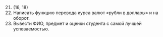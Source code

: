 21.	(16, 18)
16.	Написать функцию перевода курса валют «рубли в доллары» и на оборот.
18.	Вывести ФИО, предмет и оценки студента с самой лучшей успеваемостью.
